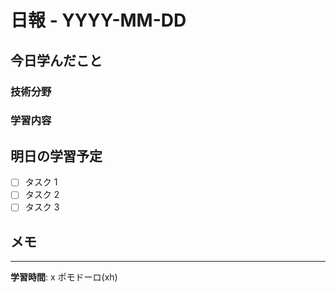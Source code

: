 # 日報 - YYYY-MM-DD

## 今日学んだこと

### 技術分野

<!-- 例: JavaScript, React, Python, AWS など -->

### 学習内容

<!-- 具体的に学んだ内容を記載 -->

## 明日の学習予定

- [ ] タスク 1
- [ ] タスク 2
- [ ] タスク 3

## メモ

<!-- その他のメモや気づき -->

---

**学習時間**: x ポモドーロ(xh)

